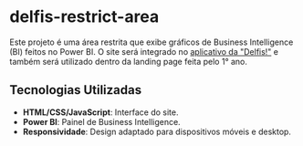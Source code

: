 # delfis-restrict-area

Este projeto é uma área restrita que exibe gráficos de Business Intelligence (BI) feitos no Power BI. O site será integrado no [aplicativo da "Delfis!"](https://github.com/delfis-project/delfis-app) e também será utilizado dentro da landing page feita pelo 1° ano.

## Tecnologias Utilizadas

- **HTML/CSS/JavaScript**: Interface do site.
- **Power BI**: Painel de Business Intelligence.
- **Responsividade**: Design adaptado para dispositivos móveis e desktop.

